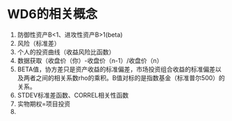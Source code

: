 # WD6的相关概念

1. 防御性资产B<1、进攻性资产B>1(beta)
2. 风险（标准差）
3. 个人的投资曲线（收益风险比函数）
4. 数据获取（收盘价（你）-收盘价（n-1）/收盘价（n）
5. BETA值，协方差只是资产收益的标准偏差，市场投资组合收益的标准偏差以及两者之间的相关系数rho的乘积。B值对标的是指数基金（标准普尔500）的关系。
6. STDEV标准差函数、CORREL相关性函数
7. 实物期权=项目投资
8. 

